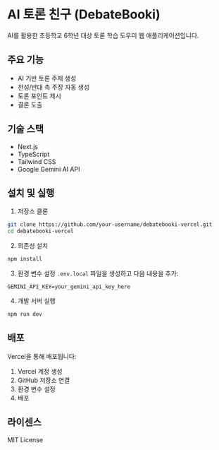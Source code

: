 # AI 토론 친구 (DebateBooki)

AI를 활용한 초등학교 6학년 대상 토론 학습 도우미 웹 애플리케이션입니다.

## 주요 기능

- AI 기반 토론 주제 생성
- 찬성/반대 측 주장 자동 생성
- 토론 포인트 제시
- 결론 도출

## 기술 스택

- Next.js
- TypeScript
- Tailwind CSS
- Google Gemini AI API

## 설치 및 실행

1. 저장소 클론
```bash
git clone https://github.com/your-username/debatebooki-vercel.git
cd debatebooki-vercel
```

2. 의존성 설치
```bash
npm install
```

3. 환경 변수 설정
`.env.local` 파일을 생성하고 다음 내용을 추가:
```
GEMINI_API_KEY=your_gemini_api_key_here
```

4. 개발 서버 실행
```bash
npm run dev
```

## 배포

Vercel을 통해 배포됩니다:
1. Vercel 계정 생성
2. GitHub 저장소 연결
3. 환경 변수 설정
4. 배포

## 라이센스

MIT License 